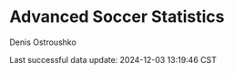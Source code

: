 # Advanced Soccer Statistics
Denis Ostroushko

<!-- gfm -->

Last successful data update: 2024-12-03 13:19:46 CST
